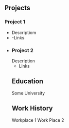 ## Projects
### Project 1
- Descriptiom
- -Links
- ### Project 2
  Description
  - Links
  ## Education
  Some University
  ## Work History
  Workplace 1
  Work Place 2
